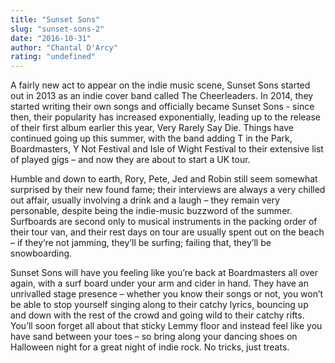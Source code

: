```yaml
---
title: "Sunset Sons"
slug: "sunset-sons-2"
date: "2016-10-31"
author: "Chantal D'Arcy"
rating: "undefined"
---
```


A fairly new act to appear on the indie music scene, Sunset Sons started out in 2013 as an indie cover band called The Cheerleaders. In 2014, they started writing their own songs and officially became Sunset Sons - since then, their popularity has increased exponentially, leading up to the release of their first album earlier this year, Very Rarely Say Die. Things have continued going up this summer, with the band adding T in the Park, Boardmasters, Y Not Festival and Isle of Wight Festival to their extensive list of played gigs – and now they are about to start a UK tour.

Humble and down to earth, Rory, Pete, Jed and Robin still seem somewhat surprised by their new found fame; their interviews are always a very chilled out affair, usually involving a drink and a laugh – they remain very personable, despite being the indie-music buzzword of the summer. Surfboards are second only to musical instruments in the packing order of their tour van, and their rest days on tour are usually spent out on the beach – if they’re not jamming, they’ll be surfing; failing that, they’ll be snowboarding.

Sunset Sons will have you feeling like you’re back at Boardmasters all over again, with a surf board under your arm and cider in hand. They have an unrivalled stage presence – whether you know their songs or not, you won’t be able to stop yourself singing along to their catchy lyrics, bouncing up and down with the rest of the crowd and going wild to their catchy rifts. You’ll soon forget all about that sticky Lemmy floor and instead feel like you have sand between your toes – so bring along your dancing shoes on Halloween night for a great night of indie rock. No tricks, just treats.
